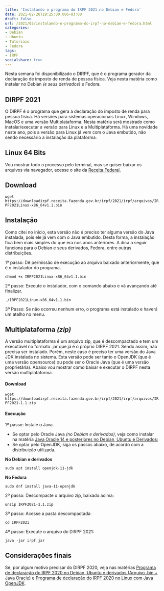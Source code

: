```yaml
---
title: 'Instalando o programa do IRPF 2021 no Debian e Fedora'
date: 2021-02-28T19:25:00.006-03:00
draft: false
url: /2021/02/instalando-o-programa-do-irpf-no-debian-e-fedora.html
categories:
- Debian
- Ubuntu
- Tutoriais
- Fedora
tags: 
- IRPF
socialshare: true
---
```


Nesta semana foi disponibilizado o DIRPF, que é o programa gerador da declaração de imposto de renda de pessoa física. Veja nesta matéria como instalar no Debian _(e seus derivados)_ e Fedora.

<!--more-->

## DIRPF 2021

  
O DIRPF é o programa que gera a declaração do imposto de renda para pessoa física. Há versões para sistemas operacionais Linux, Windows, MacOS e uma versão Multiplataforma. Nesta matéria será mostrado como instalar/executar a versão para Linux e a Multiplataforma. Há uma novidade neste ano, pois a versão para Linux já vem com o Java embutido, não sendo necessário a instalação da plataforma.  
  

## Linux 64 Bits

  
Vou mostrar todo o processo pelo terminal, mas se quiser baixar os arquivos via navegador, acesse o site da [Receita Federal.](https://www.gov.br/receitafederal/pt-br/centrais-de-conteudo/download/pgd/dirpf)  
  

## Download

`wget https://downloadirpf.receita.fazenda.gov.br/irpf/2021/irpf/arquivos/IRPF2021Linux-x86_64v1.1.bin`

## Instalação

  
Como citei no início, esta versão não é preciso ter alguma versão do Java instalada, pois ele já vem com o Java embutido. Desta forma, a instalação fica bem mais simples do que era nos anos anteriores. A dica a seguir funciona para o Debian e seus derivados, Fedora, entre outras distribuições.  
  
1º passo: Dê permissão de execução ao arquivo baixado anteriormente, que é o instalador do programa.  

`chmod +x IRPF2021Linux-x86_64v1.1.bin`

  
2º passo: Execute o instalador, com o comando abaixo e vá avançando até finalizar.  

`./IRPF2021Linux-x86_64v1.1.bin`

  
3º Passo: Se não ocorreu nenhum erro, o programa está instalado e haverá um atalho no menu.  
  

## Multiplataforma _(zip)_

  
A versão multiplataforma é um arquivo zip, que é descompactado e tem um executável no formato .jar que já é o próprio DIRPF 2021. Sendo assim, não precisa ser instalado. Porém, neste caso é preciso ter uma versão do Java JDK instalada no sistema. Esta versão pode ser tanto o OpenJDK (que é uma versão opensource) ou pode ser o Oracle Java (que é uma versão proprietária). Abaixo vou mostrar como baixar e executar o DIRPF nesta versão multiplataforma.  
  

#### Download

`wget https://downloadirpf.receita.fazenda.gov.br/irpf/2021/irpf/arquivos/IRPF2021-1.1.zip`

#### Execução

  
1º passo: Instale o Java.  

*   Se optar pelo Oracle Java _(no Debian e derivados)_, veja como instalar na matéria [Java Oracle 14 e posteriores no Debian, Ubuntu e Derivados](https://info.wsouza.com.br/2020/03/java-oracle-14-e-posteriores-no-debian-ubuntu-e-derivados.html);
*   Se optar pelo OpenJDK, siga os passos abaixo, de acordo com a distribuição utilizada.

  
**No Debian e derivados**  

`sudo apt install openjdk-11-jdk`
 
**No Fedora** 

`sudo dnf install java-11-openjdk`

 
2º passo: Descompacte o arquivo zip, baixado acima:  

`unzip IRPF2021-1.1.zip`
  
3º passo: Acesse a pasta descompactada:  

`cd IRPF2021`
  
4º passo: Execute o arquivo do DIRPF 2021:  

`java -jar irpf.jar`

## Considerações finais
  
Se, por algum motivo precisar do DIRPF 2020, veja nas matérias [Programa de declaração do IRPF 2020 no Debian, Ubuntu e derivados (Arquivo .bin + Java Oracle)](https://info.wsouza.com.br/2020/02/programa-de-declaracao-do-irpf-2020-instalacao-no-debian-e-derivados.html) e [Programa de declaração do IRPF 2020 no Linux com Java OpenJDK](https://info.wsouza.com.br/2020/03/programa-de-declaracao-do-irpf-2020-no-linux-com-java-openjdk.html).
